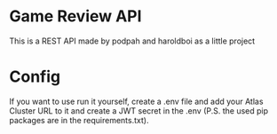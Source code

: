 # Game Review API
This is a REST API made by podpah and haroldboi as a little project
# Config
If you want to use run it yourself, create a .env file and add your Atlas Cluster URL to it and create a JWT secret in the .env (P.S. the used pip packages are in the requirements.txt).
